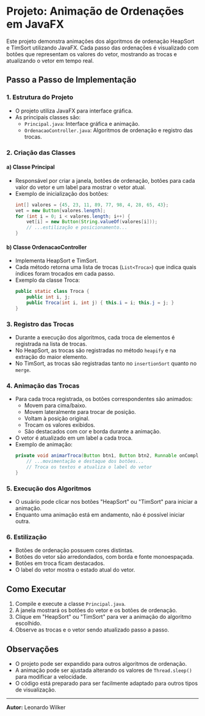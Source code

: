 # Projeto: Animação de Ordenações em JavaFX

Este projeto demonstra animações dos algoritmos de ordenação HeapSort e TimSort utilizando JavaFX. Cada passo das ordenações é visualizado com botões que representam os valores do vetor, mostrando as trocas e atualizando o vetor em tempo real.

## Passo a Passo de Implementação

### 1. Estrutura do Projeto
- O projeto utiliza JavaFX para interface gráfica.
- As principais classes são:
  - `Principal.java`: Interface gráfica e animação.
  - `OrdenacaoController.java`: Algoritmos de ordenação e registro das trocas.

### 2. Criação das Classes

#### a) Classe Principal
- Responsável por criar a janela, botões de ordenação, botões para cada valor do vetor e um label para mostrar o vetor atual.
- Exemplo de inicialização dos botões:
  ```java
  int[] valores = {45, 23, 11, 89, 77, 98, 4, 28, 65, 43};
  vet = new Button[valores.length];
  for (int i = 0; i < valores.length; i++) {
      vet[i] = new Button(String.valueOf(valores[i]));
      // ...estilização e posicionamento...
  }
  ```

#### b) Classe OrdenacaoController
- Implementa HeapSort e TimSort.
- Cada método retorna uma lista de trocas (`List<Troca>`) que indica quais índices foram trocados em cada passo.
- Exemplo da classe Troca:
  ```java
  public static class Troca {
      public int i, j;
      public Troca(int i, int j) { this.i = i; this.j = j; }
  }
  ```

### 3. Registro das Trocas
- Durante a execução dos algoritmos, cada troca de elementos é registrada na lista de trocas.
- No HeapSort, as trocas são registradas no método `heapify` e na extração do maior elemento.
- No TimSort, as trocas são registradas tanto no `insertionSort` quanto no `merge`.

### 4. Animação das Trocas
- Para cada troca registrada, os botões correspondentes são animados:
  - Movem para cima/baixo.
  - Movem lateralmente para trocar de posição.
  - Voltam à posição original.
  - Trocam os valores exibidos.
  - São destacados com cor e borda durante a animação.
- O vetor é atualizado em um label a cada troca.
- Exemplo de animação:
  ```java
  private void animarTroca(Button btn1, Button btn2, Runnable onComplete) {
      // ...movimentação e destaque dos botões...
      // Troca os textos e atualiza o label do vetor
  }
  ```

### 5. Execução dos Algoritmos
- O usuário pode clicar nos botões "HeapSort" ou "TimSort" para iniciar a animação.
- Enquanto uma animação está em andamento, não é possível iniciar outra.

### 6. Estilização
- Botões de ordenação possuem cores distintas.
- Botões do vetor são arredondados, com borda e fonte monoespaçada.
- Botões em troca ficam destacados.
- O label do vetor mostra o estado atual do vetor.

## Como Executar
1. Compile e execute a classe `Principal.java`.
2. A janela mostrará os botões do vetor e os botões de ordenação.
3. Clique em "HeapSort" ou "TimSort" para ver a animação do algoritmo escolhido.
4. Observe as trocas e o vetor sendo atualizado passo a passo.

## Observações
- O projeto pode ser expandido para outros algoritmos de ordenação.
- A animação pode ser ajustada alterando os valores de `Thread.sleep()` para modificar a velocidade.
- O código está preparado para ser facilmente adaptado para outros tipos de visualização.

---

**Autor:** Leonardo Wilker
